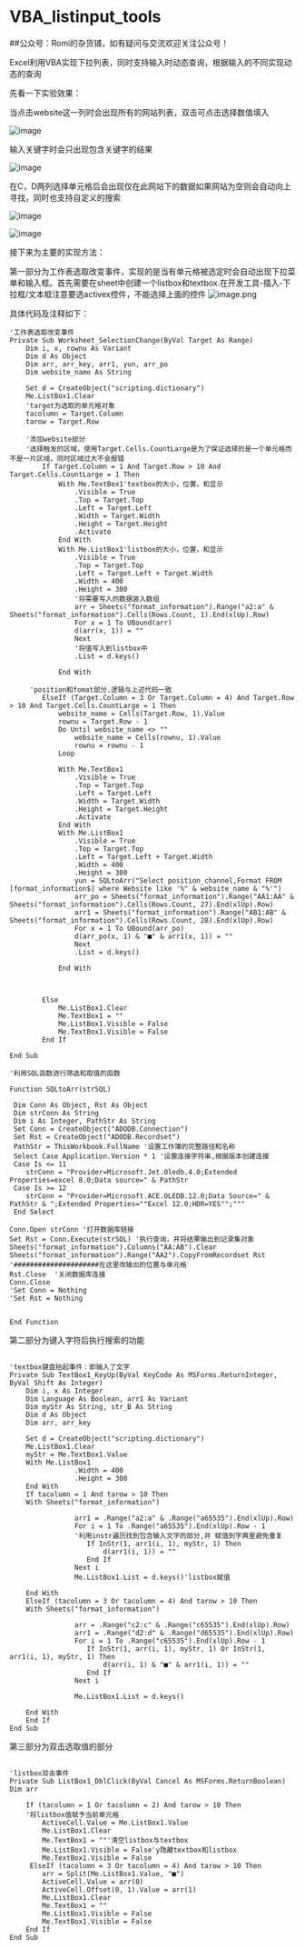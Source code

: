 # VBA_listinput_tools
##公众号：Romi的杂货铺，如有疑问与交流欢迎关注公众号！

Excel利用VBA实现下拉列表，同时支持输入时动态查询，根据输入的不同实现动态的查询

先看一下实验效果：

当点击website这一列时会出现所有的网站列表，双击可点击选择数值填入

![image](https://upload-images.jianshu.io/upload_images/16636256-90568c599ef8bba5?imageMogr2/auto-orient/strip%7CimageView2/2/w/1240)

输入关键字时会只出现包含关键字的结果

![image](https://upload-images.jianshu.io/upload_images/16636256-5f2be809c6a83021?imageMogr2/auto-orient/strip%7CimageView2/2/w/1240)

在C，D两列选择单元格后会出现仅在此网站下的数据如果网站为空则会自动向上寻找，同时也支持自定义的搜索

![image](https://upload-images.jianshu.io/upload_images/16636256-41f8ce51eaf63dee?imageMogr2/auto-orient/strip%7CimageView2/2/w/1240)

![image](https://upload-images.jianshu.io/upload_images/16636256-1c85dc19a4b1fdfe?imageMogr2/auto-orient/strip%7CimageView2/2/w/1240)

接下来为主要的实现方法：

第一部分为工作表选取改变事件，实现的是当有单元格被选定时会自动出现下拉菜单和输入框。首先需要在sheet中创建一个listbox和textbox.在开发工具-插入-下拉框/文本框注意要选activex控件，不能选择上面的控件
![image.png](https://upload-images.jianshu.io/upload_images/16636256-a05955d95a177b9a.png?imageMogr2/auto-orient/strip%7CimageView2/2/w/1240)

具体代码及注释如下：

```
'工作表选取改变事件
Private Sub Worksheet_SelectionChange(ByVal Target As Range)
    Dim i, x, rownu As Variant
    Dim d As Object
    Dim arr, arr_key, arr1, yun, arr_po
    Dim website_name As String
    
    Set d = CreateObject("scripting.dictionary")
    Me.ListBox1.Clear
    'target为选取的单元格对象
    tacolumn = Target.Column
    tarow = Target.Row
  
    '添加website部分
    '选择触发的区域，使用Target.Cells.CountLarge是为了保证选择的是一个单元格而不是一片区域，同时区域过大不会报错
        If Target.Column = 1 And Target.Row > 10 And Target.Cells.CountLarge = 1 Then
            With Me.TextBox1'textbox的大小，位置，和显示
                .Visible = True
                .Top = Target.Top
                .Left = Target.Left
                .Width = Target.Width
                .Height = Target.Height
                .Activate
            End With
            With Me.ListBox1'listbox的大小，位置，和显示
                .Visible = True
                .Top = Target.Top
                .Left = Target.Left + Target.Width
                .Width = 400
                .Height = 300
                '将需要写入的数据装入数组
                arr = Sheets("format_information").Range("a2:a" & Sheets("format_information").Cells(Rows.Count, 1).End(xlUp).Row)
                For x = 1 To UBound(arr)
                d(arr(x, 1)) = ""
                Next
                '将值写入到listbox中
                .List = d.keys()
                
            End With
    
     'position和fomat部分.逻辑与上述代码一致
        ElseIf (Target.Column = 3 Or Target.Column = 4) And Target.Row > 10 And Target.Cells.CountLarge = 1 Then
            website_name = Cells(Target.Row, 1).Value
            rownu = Target.Row - 1
            Do Until website_name <> ""
                website_name = Cells(rownu, 1).Value
                rownu = rownu - 1
            Loop
            
            With Me.TextBox1
                .Visible = True
                .Top = Target.Top
                .Left = Target.Left
                .Width = Target.Width
                .Height = Target.Height
                .Activate
            End With
            With Me.ListBox1
                .Visible = True
                .Top = Target.Top
                .Left = Target.Left + Target.Width
                .Width = 400
                .Height = 300
                yun = SQLtoArr("Select position_channel,Format FROM [format_information$] where Website like '%" & website_name & "%'")
                arr_po = Sheets("format_information").Range("AA1:AA" & Sheets("format_information").Cells(Rows.Count, 27).End(xlUp).Row)
                arr1 = Sheets("format_information").Range("AB1:AB" & Sheets("format_information").Cells(Rows.Count, 28).End(xlUp).Row)
                For x = 1 To UBound(arr_po)
                d(arr_po(x, 1) & "■" & arr1(x, 1)) = ""
                Next
                .List = d.keys()
            
            End With
                      
        
        
        Else
            Me.ListBox1.Clear
            Me.TextBox1 = ""
            Me.ListBox1.Visible = False
            Me.TextBox1.Visible = False
        End If
    
End Sub
```

```
'利用SQL函数进行筛选和取值的函数

Function SQLtoArr(strSQL)

 Dim Conn As Object, Rst As Object
 Dim strConn As String
 Dim i As Integer, PathStr As String
 Set Conn = CreateObject("ADODB.Connection")
 Set Rst = CreateObject("ADODB.Recordset")
 PathStr = ThisWorkbook.FullName '设置工作簿的完整路径和名称
 Select Case Application.Version * 1 '设置连接字符串,根据版本创建连接
 Case Is <= 11
    strConn = "Provider=Microsoft.Jet.Oledb.4.0;Extended Properties=excel 8.0;Data source=" & PathStr
 Case Is >= 12
    strConn = "Provider=Microsoft.ACE.OLEDB.12.0;Data Source=" & PathStr & ";Extended Properties=""Excel 12.0;HDR=YES"";"""
 End Select
 
Conn.Open strConn '打开数据库链接
Set Rst = Conn.Execute(strSQL) '执行查询，并将结果输出到记录集对象
Sheets("format_information").Columns("AA:AB").Clear
Sheets("format_information").Range("AA2").CopyFromRecordset Rst '#####################在这里改输出的位置与单元格
Rst.Close  '关闭数据库连接
Conn.Close
'Set Conn = Nothing
'Set Rst = Nothing


End Function
```

第二部分为键入字符后执行搜索的功能

```

'textbox键盘抬起事件：即输入了文字
Private Sub TextBox1_KeyUp(ByVal KeyCode As MSForms.ReturnInteger, ByVal Shift As Integer)
    Dim i, x As Integer
    Dim Language As Boolean, arr1 As Variant
    Dim myStr As String, str_B As String
    Dim d As Object
    Dim arr, arr_key
    
    Set d = CreateObject("scripting.dictionary")
    Me.ListBox1.Clear
    myStr = Me.TextBox1.Value
    With Me.ListBox1
                .Width = 400
                .Height = 300
    End With
    If tacolumn = 1 And tarow > 10 Then
    With Sheets("format_information")
           
                arr1 = .Range("a2:a" & .Range("a65535").End(xlUp).Row)
                For i = 1 To .Range("a65535").End(xlUp).Row - 1
                '利用instr遍历找到包含输入文字的部分,并 赋值到字典里避免重复
                   If InStr(1, arr1(i, 1), myStr, 1) Then
                       d(arr1(i, 1)) = ""
                   End If
                Next i
                Me.ListBox1.List = d.keys()'listbox赋值
            
    End With
    ElseIf (tacolumn = 3 Or tacolumn = 4) And tarow > 10 Then
    With Sheets("format_information")
           
                arr = .Range("c2:c" & .Range("c65535").End(xlUp).Row)
                arr1 = .Range("d2:d" & .Range("d65535").End(xlUp).Row)
                For i = 1 To .Range("c65535").End(xlUp).Row - 1
                   If InStr(1, arr(i, 1), myStr, 1) Or InStr(1, arr1(i, 1), myStr, 1) Then
                       d(arr(i, 1) & "■" & arr1(i, 1)) = ""
                   End If
                Next i
                
                Me.ListBox1.List = d.keys()
                
    End With
    End If
End Sub
```

第三部分为双击选取值的部分

```

'listbox双击事件
Private Sub ListBox1_DblClick(ByVal Cancel As MSForms.ReturnBoolean)
Dim arr
    
    If (tacolumn = 1 Or tacolumn = 2) And tarow > 10 Then
    '将listbox值赋予当前单元格
        ActiveCell.Value = Me.ListBox1.Value
        Me.ListBox1.Clear
        Me.TextBox1 = ""'清空listbox与textbox
        Me.ListBox1.Visible = False'y隐藏textbox和listbox
        Me.TextBox1.Visible = False
     ElseIf (tacolumn = 3 Or tacolumn = 4) And tarow > 10 Then
        arr = Split(Me.ListBox1.Value, "■")
        ActiveCell.Value = arr(0)
        ActiveCell.Offset(0, 1).Value = arr(1)
        Me.ListBox1.Clear
        Me.TextBox1 = ""
        Me.ListBox1.Visible = False
        Me.TextBox1.Visible = False
    End If
End Sub
```


